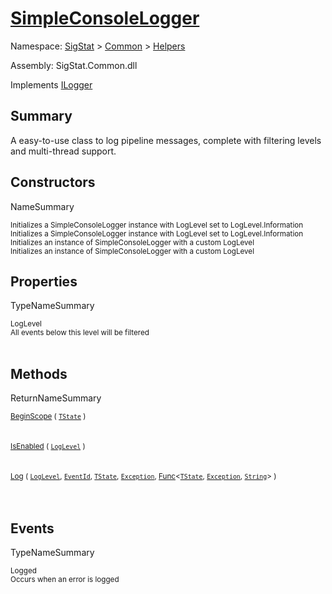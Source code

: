 # [SimpleConsoleLogger](./SimpleConsoleLogger.md)

Namespace: [SigStat]() > [Common](./../README.md) > [Helpers](./README.md)

Assembly: SigStat.Common.dll

Implements [ILogger](https://docs.microsoft.com/en-us/dotnet/api/Microsoft.Extensions.Logging.ILogger)

## Summary
A easy-to-use class to log pipeline messages, complete with filtering levels and multi-thread support.

## Constructors

NameSummary

<sub>Initializes a SimpleConsoleLogger instance with LogLevel set to LogLevel.Information</sub><br><sub>Initializes a SimpleConsoleLogger instance with LogLevel set to LogLevel.Information</sub><br>
<sub>Initializes an instance of SimpleConsoleLogger with a custom LogLevel</sub><br><sub>Initializes an instance of SimpleConsoleLogger with a custom LogLevel</sub><br>


## Properties

TypeNameSummary

<sub>LogLevel</sub><br><sub>All events below this level will be filtered</sub><br><br>


## Methods

ReturnNameSummary

<sub>[BeginScope](./Methods/SimpleConsoleLogger-100664039.md) ( [`TState`](./SimpleConsoleLogger.md) )</sub><br><sub></sub><br><br>
<sub>[IsEnabled](./Methods/SimpleConsoleLogger-100664040.md) ( [`LogLevel`](https://docs.microsoft.com/en-us/dotnet/api/Microsoft.Extensions.Logging.LogLevel) )</sub><br><sub></sub><br><br>
<sub>[Log](./Methods/SimpleConsoleLogger-100664041.md) ( [`LogLevel`](https://docs.microsoft.com/en-us/dotnet/api/Microsoft.Extensions.Logging.LogLevel), [`EventId`](https://docs.microsoft.com/en-us/dotnet/api/Microsoft.Extensions.Logging.EventId), [`TState`](./SimpleConsoleLogger.md), [`Exception`](https://docs.microsoft.com/en-us/dotnet/api/System.Exception), [Func](https://docs.microsoft.com/en-us/dotnet/api/System.Func-3)\<[`TState`](./SimpleConsoleLogger.md), [`Exception`](https://docs.microsoft.com/en-us/dotnet/api/System.Exception), [`String`](https://docs.microsoft.com/en-us/dotnet/api/System.String)> )</sub><br><sub></sub><br><br>


## Events

TypeNameSummary

<sub>Logged</sub><br><sub>Occurs when an error is logged</sub><br><br>


